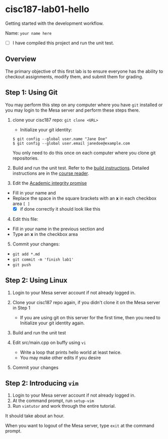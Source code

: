 # cisc187-lab01-hello
Getting started with the development workflow.

Name: `your name here`

- [ ] I have compiled this project and run the unit test.

## Overview
The primary objective of this first lab is to ensure 
everyone has the ability to checkout assignments,
modify them, and submit them for grading.

## Step 1: Using Git
You may perform this step on any computer where you have `git` installed
or you may login to the Mesa server and perform these steps there.

1. clone your cisc187 repo: `git clone <URL>`
   - Initialize your git identity:
   
   ```
   $ git config --global user.name "Jane Doe"
   $ git config --global user.email janedoe@example.com
   ```
   
   You only need to do this once on each computer where you clone git repositories.
   
2. Build and run the unit test.
   Refer to the [build instructions](COMPILING.md).
   Detailed instructions are in the [course reader](https://daveparillo.github.io/intermediate-cpp/).
3. Edit the [Academic integrity promise](integrity.md)

  - Fill in your name and
  - Replace the space in the square brackets with an **x** in each checkbox area `[ ]`
    - [x] if done correctly it should look like this

4. Edit this file:

  - Fill in your name in the previous section and
  - Type an **x** in the checkbox area

5. Commit your changes:

  - `git add *.md`
  - `git commit -m 'finish lab1'`
  - `git push`

## Step 2: Using Linux
1. Login to your Mesa server account if not already logged in.
2. Clone your cisc187 repo again, if you didn't clone it on the Mesa server in Step 1
   
   - If you are using git on this server for the first time, 
     then you need to Initialize your git identity again.
     
3. Build and run the unit test
4. Edit src/main.cpp on buffy using `vi`
   
   - Write a loop that prints hello world at least twice.
   - You may make other edits if you desire
   
5. Commit your changes

## Step 2: Introducing `vim`
1. Login to your Mesa server account if not already logged in.
2. At the command prompt, run `setup-vim`
3. Run `vimtutor` and work through the entire tutorial.

It should take about an hour.

When you want to logout of the Mesa server, type `exit` at the command prompt.



